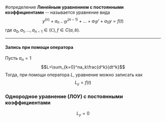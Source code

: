 #определение 
**Линейным уравнением с постоянными коэффициентами** -- называется уравнение вида $$y^{(n)} + a_{n-1}y^{(n-1)}+\dots+a_1y'+a_0y=f(t)$$ где $a_0,a_1,\dots,a_{n-1}\in(\mathbb{C}),f\in C(a,b)$.

---
#### Запись при помощи оператора 
Пусть $a_n = 1$ $$L=\sum_{k=0}^na_k\frac{d^k}{dt^k}$$ Тогда, при помощи оператора $L$, уравнение можно записать как  $$L_y=f(t)$$
### Однородное уравнение (ЛОУ) с постоянными коэффициентами
$$L_y = 0$$

